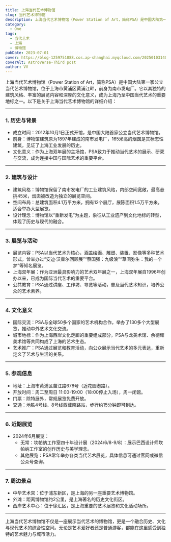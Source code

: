 ```yaml
---
title: 上海当代艺术博物馆
slug: 当代艺术博物馆
description: 上海当代艺术博物馆（Power Station of Art，简称PSA）是中国大陆第一家公立当代艺术博物馆，位于上海市黄浦区黄浦江畔，前身为南市发电厂。
category:
  - One
tags:
  - 当代艺术
  - 上海
  - 博物馆
pubDate: 2023-07-01
cover: https://blog-1259751088.cos.ap-shanghai.myqcloud.com/20250103140811839.png?imageSlim
coverAlt: AstroVerse-Third post
author: VV
---
```


上海当代艺术博物馆（Power Station of Art，简称PSA）是中国大陆第一家公立当代艺术博物馆，位于上海市黄浦区黄浦江畔，前身为南市发电厂。它以其独特的建筑风格、丰富的展览内容和深厚的文化意义，成为上海乃至中国当代艺术的重要地标之一。以下是关于上海当代艺术博物馆的详细介绍：

---

### 1. 历史与背景
- 成立时间：2012年10月1日正式开馆，是中国大陆首家公立当代艺术博物馆。
- 前身：博物馆建筑原为1897年建成的南市发电厂，165米高的烟囱是其标志性建筑，见证了上海工业发展的历史。
- 文化意义：作为上海双年展的主场馆，PSA致力于推动当代艺术的展示、研究与交流，成为连接中国与国际艺术的重要平台。

---

### 2. 建筑与设计
- 建筑风格：博物馆保留了南市发电厂的工业建筑风格，内部空间宽敞，最高悬挑45米，烟囱被改造为独立的展览空间。
- 空间布局：总建筑面积4.1万平方米，拥有12个展厅，展陈面积1.5万平方米，适合举办大型展览。
- 设计理念：博物馆以“重新发电”为主题，象征从工业遗产到文化地标的转型，体现了历史与现代的融合。

---

### 3. 展览与活动
- 展览内容：PSA以当代艺术为核心，涵盖绘画、雕塑、装置、影像等多种艺术形式。曾举办过“安迪·沃霍尔回顾展”“蔡国强：九级浪”“草间弥生：我的一个梦”等知名展览。
- 上海双年展：作为亚洲最具影响力的艺术双年展之一，上海双年展自1996年创办以来，已成为国际当代艺术的重要平台。
- 公共教育：PSA通过讲座、工作坊、导览等活动，普及当代艺术知识，培养公众的艺术素养。

---

### 4. 文化意义
- 国际交流：PSA与全球50多个国家的艺术机构合作，举办了130多个大型展览，推动中外艺术文化交流。
- 城市地标：作为上海西岸文化走廊的重要组成部分，PSA与龙美术馆、余德耀美术馆等共同构成了上海的艺术生态。
- 艺术推广：PSA通过展览和教育活动，向公众展示当代艺术的多元表达，重新定义了艺术与生活的关系。

---

### 5. 参观信息
- 地址：上海市黄浦区苗江路678号（近花园港路）。
- 开放时间：周二至周日 11:00-19:00（18:00停止入场），周一闭馆。
- 门票：除特展外，常规展览免费开放。
- 交通：地铁4号线、8号线西藏南路站，步行约15分钟即可到达。

---

### 6. 近期展览
- 2024年6月展览：
  - 无常：坎帕纳工作室四十年设计展（2024/6/8-9/8）：展示巴西设计师坎帕纳工作室的创作历史与美学理念。
  - 其他展览：PSA常年举办各类当代艺术展览，具体信息可通过官网或微信公众号查询。

---

### 7. 周边景点
- 中华艺术宫：位于浦东新区，是上海的另一座重要艺术博物馆。
- 外滩：距离博物馆约2公里，是上海著名的历史文化街区。
- 西岸艺术中心：位于徐汇区，是上海重要的艺术展览和文化活动场所。

---

上海当代艺术博物馆不仅是一座展示当代艺术的博物馆，更是一个融合历史、文化与现代艺术的综合性空间。无论是艺术爱好者还是普通游客，都能在这里感受到独特的艺术魅力与城市活力。